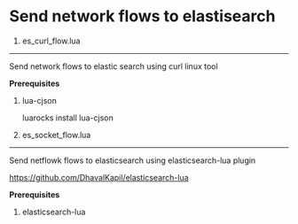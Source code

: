 Send network flows to elastisearch
=============

1. es_curl_flow.lua
-------------
  Send network flows to elastic search using curl linux tool

  **Prerequisites**
   1. lua-cjson

      luarocks install lua-cjson


2. es_socket_flow.lua
--------------
  Send netflowk flows to elasticsearch using elasticsearch-lua plugin

  https://github.com/DhavalKapil/elasticsearch-lua

  **Prerequisites**

  1. elasticsearch-lua

